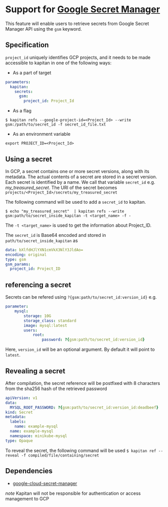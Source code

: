 # Support for [Google Secret Manager](https://cloud.google.com/secret-manager/)

This feature will enable users to retrieve secrets from Google Secret Manager API using the `gsm` keyword.

## Specification

`project_id` uniquely identifies GCP projects, and it needs to be made accessible to kapitan in one of the following ways:

- As a part of target
```yaml
parameters:
  kapitan:
    secrets:
      gsm:
        project_id: Project_Id
```

- As a flag
```shell
$ kapitan refs --google-project-id=<Project_Id> --write gsm:/path/to/secret_id -f secret_id_file.txt
```

- As an environment variable
```shell
export PROJECT_ID=<Project_Id>
```

## Using a secret
In GCP, a secret contains one or more secret versions, along with its metadata. The actual contents of a secret are stored in a secret version. Each secret is identified by a name. We call that variable `secret_id` e.g. _my\_treasured\_secret_.
The URI of the secret becomes `projects/<Project_Id>/secrets/my_treasured_secret`

The following command will be used to add a `secret_id` to kapitan.
```shell
$ echo "my_treasured_secret"  | kapitan refs --write gsm:path/to/secret_inside_kapitan -t <target_name> -f -
```
The `-t <target_name>` is used to get the information about Project_ID.

The `secret_id` is Base64 encoded and stored in `path/to/secret_inside_kapitan` as
```yaml
data: bXlfdHJlYXN1cmVkX3NlY3JldAo=
encoding: original
type: gsm
gsm_params:
  project_id: Project_ID
```

## referencing a secret
Secrets can be refered using `?{gsm:path/to/secret_id:version_id}`
e.g.
```yaml
parameter:
    mysql:
        storage: 10G
        storage_class: standard
        image: mysql:latest
        users:
            root:
                password: ?{gsm:path/to/secret_id:version_id}
```
Here, `version_id` will be an optional argument. By default it will point to `latest`.

## Revealing a secret

After compilation, the secret reference will be postfixed with 8 characters from the sha256 hash of the retrieved password
```yaml
apiVersion: v1
data:
  MYSQL_ROOT_PASSWORD: ?{gsm:path/to/secret_id:version_id:deadbeef}
kind: Secret
metadata:
  labels:
    name: example-mysql
  name: example-mysql
  namespace: minikube-mysql
type: Opaque
```
To reveal the secret, the following command will be used
`$ kapitan ref --reveal -f compiled/file/containing/secret`

## Dependencies

* [google-cloud-secret-manager](https://github.com/googleapis/python-secret-manager)

*note* Kapitan will not be responsible for authentication or access management to GCP